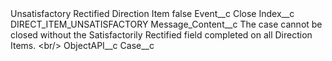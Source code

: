 <?xml version="1.0" encoding="UTF-8"?>
<CustomMetadata xmlns="http://soap.sforce.com/2006/04/metadata" xmlns:xsi="http://www.w3.org/2001/XMLSchema-instance" xmlns:xsd="http://www.w3.org/2001/XMLSchema">
    <label>Unsatisfactory Rectified Direction Item</label>
    <protected>false</protected>
    <values>
        <field>Event__c</field>
        <value xsi:type="xsd:string">Close</value>
    </values>
    <values>
        <field>Index__c</field>
        <value xsi:type="xsd:string">DIRECT_ITEM_UNSATISFACTORY</value>
    </values>
    <values>
        <field>Message_Content__c</field>
        <value xsi:type="xsd:string">The case cannot be closed without the Satisfactorily Rectified field completed on all Direction Items. &lt;br/&gt;</value>
    </values>
    <values>
        <field>ObjectAPI__c</field>
        <value xsi:type="xsd:string">Case__c</value>
    </values>
</CustomMetadata>

